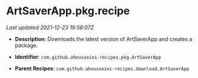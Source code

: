 # ArtSaverApp.pkg.recipe

_Last updated 2021-12-23 19:58:07Z_

- **Description**: Downloads the latest version of ArtSaverApp and creates a package.

- **Identifier**: `com.github.ahousseini-recipes.pkg.ArtSaverApp`

- **Parent Recipes**: `com.github.ahousseini-recipes.download.ArtSaverApp`